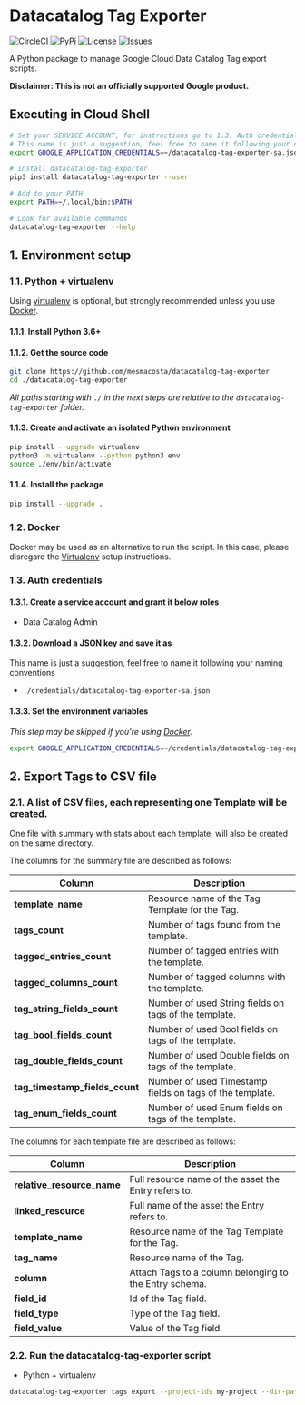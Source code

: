 # Datacatalog Tag Exporter

[![CircleCI][1]][2] [![PyPi][4]][5] [![License][6]][6] [![Issues][7]][8]

A Python package to manage Google Cloud Data Catalog Tag export scripts.

**Disclaimer: This is not an officially supported Google product.**

## Executing in Cloud Shell
````bash
# Set your SERVICE ACCOUNT, for instructions go to 1.3. Auth credentials
# This name is just a suggestion, feel free to name it following your naming conventions
export GOOGLE_APPLICATION_CREDENTIALS=~/datacatalog-tag-exporter-sa.json

# Install datacatalog-tag-exporter 
pip3 install datacatalog-tag-exporter --user

# Add to your PATH
export PATH=~/.local/bin:$PATH

# Look for available commands
datacatalog-tag-exporter --help
````

## 1. Environment setup

### 1.1. Python + virtualenv

Using [virtualenv][3] is optional, but strongly recommended unless you use [Docker](#12-docker).

#### 1.1.1. Install Python 3.6+

#### 1.1.2. Get the source code
```bash
git clone https://github.com/mesmacosta/datacatalog-tag-exporter
cd ./datacatalog-tag-exporter
```

_All paths starting with `./` in the next steps are relative to the `datacatalog-tag-exporter`
folder._

#### 1.1.3. Create and activate an isolated Python environment

```bash
pip install --upgrade virtualenv
python3 -m virtualenv --python python3 env
source ./env/bin/activate
```

#### 1.1.4. Install the package

```bash
pip install --upgrade .
```

### 1.2. Docker

Docker may be used as an alternative to run the script. In this case, please disregard the
[Virtualenv](#11-python--virtualenv) setup instructions.

### 1.3. Auth credentials

#### 1.3.1. Create a service account and grant it below roles

- Data Catalog Admin

#### 1.3.2. Download a JSON key and save it as
This name is just a suggestion, feel free to name it following your naming conventions
- `./credentials/datacatalog-tag-exporter-sa.json`

#### 1.3.3. Set the environment variables

_This step may be skipped if you're using [Docker](#12-docker)._

```bash
export GOOGLE_APPLICATION_CREDENTIALS=~/credentials/datacatalog-tag-exporter-sa.json
```

## 2. Export Tags to CSV file

### 2.1. A list of CSV files, each representing one Template will be created.
One file with summary with stats about each template, will also be created on the same directory.

The columns for the summary file are described as follows:

| Column                         | Description                                              | 
| ---                            | ---                                                      | 
| **template_name**              | Resource name of the Tag Template for the Tag.           | 
| **tags_count**                 | Number of tags found from the template.                  | 
| **tagged_entries_count**       | Number of tagged entries with the template.              | 
| **tagged_columns_count**       | Number of tagged columns with the template.              | 
| **tag_string_fields_count**    | Number of used String fields on tags of the template.    | 
| **tag_bool_fields_count**      | Number of used Bool fields on tags of the template.      | 
| **tag_double_fields_count**    | Number of used Double fields on tags of the template.    | 
| **tag_timestamp_fields_count** | Number of used Timestamp fields on tags of the template. | 
| **tag_enum_fields_count**      | Number of used Enum fields on tags of the template.      | 

The columns for each template file are described as follows:

| Column                     | Description                                            | 
| ---                        | ---                                                    |
| **relative_resource_name** | Full resource name of the asset the Entry refers to.   |
| **linked_resource**        | Full name of the asset the Entry refers to.            |
| **template_name**          | Resource name of the Tag Template for the Tag.         | 
| **tag_name**               | Resource name of the Tag.                              |
| **column**                 | Attach Tags to a column belonging to the Entry schema. |
| **field_id**               | Id of the Tag field.                                   |
| **field_type**             | Type of the Tag field.                                 | 
| **field_value**            | Value of the Tag field.                                | 

### 2.2. Run the datacatalog-tag-exporter script

- Python + virtualenv

```bash
datacatalog-tag-exporter tags export --project-ids my-project --dir-path DIR_PATH
```

[1]: https://circleci.com/gh/mesmacosta/datacatalog-tag-exporter.svg?style=svg
[2]: https://circleci.com/gh/mesmacosta/datacatalog-tag-exporter
[3]: https://virtualenv.pypa.io/en/latest/
[4]: https://img.shields.io/pypi/v/datacatalog-tag-exporter.svg
[5]: https://pypi.org/project/datacatalog-tag-exporter/
[6]: https://img.shields.io/github/license/mesmacosta/datacatalog-tag-exporter.svg
[7]: https://img.shields.io/github/issues/mesmacosta/datacatalog-tag-exporter.svg
[8]: https://github.com/mesmacosta/datacatalog-tag-exporter/issues

